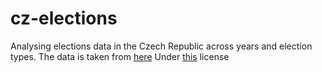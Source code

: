# cz-elections
Analysing elections data in the Czech Republic across years and election types. 
The data is taken from [here](https://volby.cz/opendata/opendata.htm)
Under [this](https://www.czso.cz/csu/czso/podminky_pro_vyuzivani_a_dalsi_zverejnovani_statistickych_udaju_csu) license
